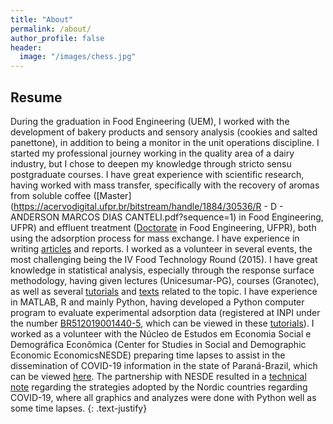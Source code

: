 ```yaml
---
title: "About"
permalink: /about/
author_profile: false
header:
  image: "/images/chess.jpg"
---
```




## Resume

During the graduation in Food Engineering (UEM), I worked with the development of bakery products and sensory analysis (cookies and salted panettone), in addition to being a monitor in the unit operations discipline. I started my professional journey working in the quality area of a dairy industry, but I chose to deepen my knowledge through stricto sensu postgraduate courses. I have great experience with scientific research, having worked with mass transfer, specifically with the recovery of aromas from soluble coffee ([Master](https://acervodigital.ufpr.br/bitstream/handle/1884/30536/R - D - ANDERSON MARCOS DIAS CANTELI.pdf?sequence=1) in Food Engineering, UFPR) and effluent treatment ([Doctorate](https://acervodigital.ufpr.br/handle/1884/58189) in Food Engineering, UFPR), both using the adsorption process for mass exchange. I have experience in writing [articles](http://bit.ly/artigos_Canteli) and reports. I worked as a volunteer in several events, the most challenging being the IV Food Technology Round (2015). I have great knowledge in statistical analysis, especially through the response surface methodology, having given lectures (Unicesumar-PG), courses (Granotec), as well as several [tutorials](http://bit.ly/tutoriais_anderson) and [texts](https://bit.ly/pca_python) related to the topic. I have experience in MATLAB, R and mainly Python, having developed a Python computer program to evaluate experimental adsorption data (registered at INPI under the number [BR512019001440-5](https://gru.inpi.gov.br/pePI/servlet/ProgramaServletController?Action=detail&CodPedido=26470&SearchParameter=), which can be viewed in these [tutorials](https://youtu.be/N1elHsV4L1o)). I worked as a volunteer with the Núcleo de Estudos em Economia Social e Demográfica Econômica (Center for Studies in Social and Demographic Economic EconomicsNESDE) preparing time lapses to assist in the dissemination of COVID-19 information in the state of Paraná-Brazil, which can be viewed [here](https://www.youtube.com/channel/UCdIQUuHawTgP_CspKZNnlow). The partnership with NESDE resulted in a [technical note](https://mfr.de-1.osf.io/render?url=https://osf.io/d539f/?direct%26mode=render%26action=download%26mode=render) regarding the strategies adopted by the Nordic countries regarding COVID-19, where all graphics and analyzes were done with Python well as some time lapses.
{: .text-justify}
